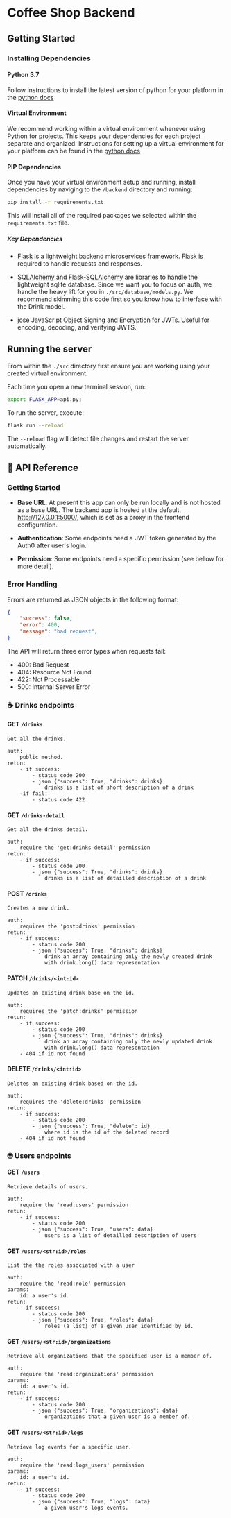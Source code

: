 # Coffee Shop Backend

## Getting Started

### Installing Dependencies

#### Python 3.7

Follow instructions to install the latest version of python for your platform in the [python docs](https://docs.python.org/3/using/unix.html#getting-and-installing-the-latest-version-of-python)

#### Virtual Environment

We recommend working within a virtual environment whenever using Python for projects. This keeps your dependencies for each project separate and organized. Instructions for setting up a virtual environment for your platform can be found in the [python docs](https://packaging.python.org/guides/installing-using-pip-and-virtual-environments/)

#### PIP Dependencies

Once you have your virtual environment setup and running, install dependencies by naviging to the `/backend` directory and running:

```bash
pip install -r requirements.txt
```

This will install all of the required packages we selected within the `requirements.txt` file.

##### Key Dependencies

- [Flask](http://flask.pocoo.org/) is a lightweight backend microservices framework. Flask is required to handle requests and responses.

- [SQLAlchemy](https://www.sqlalchemy.org/) and [Flask-SQLAlchemy](https://flask-sqlalchemy.palletsprojects.com/en/2.x/) are libraries to handle the lightweight sqlite database. Since we want you to focus on auth, we handle the heavy lift for you in `./src/database/models.py`. We recommend skimming this code first so you know how to interface with the Drink model.

- [jose](https://python-jose.readthedocs.io/en/latest/) JavaScript Object Signing and Encryption for JWTs. Useful for encoding, decoding, and verifying JWTS.

## Running the server

From within the `./src` directory first ensure you are working using your created virtual environment.

Each time you open a new terminal session, run:

```bash
export FLASK_APP=api.py;
```

To run the server, execute:

```bash
flask run --reload
```

The `--reload` flag will detect file changes and restart the server automatically.

## 📖 API Reference

### Getting Started

- **Base URL**: At present this app can only be run locally and is not hosted as a base URL. The backend app is hosted at the default, http://127.0.0.1:5000/, which is set as a proxy in the frontend configuration.

- **Authentication**: Some endpoints need a JWT token generated by the Auth0 after user's login.
- **Permission**: Some endpoints need a specific permission (see bellow for more detail).

### Error Handling

Errors are returned as JSON objects in the following format:
```json
{
    "success": false, 
    "error": 400,
    "message": "bad request",
}
```

The API will return three error types when requests fail:

- 400: Bad Request
- 404: Resource Not Found
- 422: Not Processable
- 500: Internal Server Error 

### ☕ Drinks endpoints

#### GET ` /drinks `

    Get all the drinks.
    
    auth:
        public method.
    retun:
        - if success:
            - status code 200
            - json {"success": True, "drinks": drinks}
                drinks is a list of short description of a drink
        -if fail:
            - status code 422
            
#### GET ` /drinks-detail `
 
    Get all the drinks detail.

    auth:
        require the 'get:drinks-detail' permission
    retun:
        - if success:
            - status code 200
            - json {"success": True, "drinks": drinks}
                drinks is a list of detailled description of a drink

#### POST ` /drinks `

    Creates a new drink.

    auth:
        requires the 'post:drinks' permission
    retun:
        - if success:
            - status code 200
            - json {"success": True, "drinks": drinks}
                drink an array containing only the newly created drink
                with drink.long() data representation
                
#### PATCH ` /drinks/<int:id> `

    Updates an existing drink base on the id.

    auth:
        requires the 'patch:drinks' permission
    retun:
        - if success:
            - status code 200
            - json {"success": True, "drinks": drinks}
                drink an array containing only the newly updated drink
                with drink.long() data representation
        - 404 if id not found
        
#### DELETE ` /drinks/<int:id> `

    Deletes an existing drink based on the id.

    auth:
        requires the 'delete:drinks' permission
    retun:
        - if success:
            - status code 200
            - json {"success": True, "delete": id}
                where id is the id of the deleted record
        - 404 if id not found
        
       
### 🤓 Users endpoints

#### GET ` /users `

    Retrieve details of users.

    auth:
        require the 'read:users' permission
    retun:
        - if success:
            - status code 200
            - json {"success": True, "users": data}
                users is a list of detailled description of users
                
#### GET ` /users/<str:id>/roles `

    List the the roles associated with a user

    auth:
        require the 'read:role' permission
    params:
        id: a user's id.
    retun:
        - if success:
            - status code 200
            - json {"success": True, "roles": data}
                roles (a list) of a given user identified by id.
                
#### GET ` /users/<str:id>/organizations `

    Retrieve all organizations that the specified user is a member of.

    auth:
        require the 'read:organizations' permission
    params:
        id: a user's id.
    retun:
        - if success:
            - status code 200
            - json {"success": True, "organizations": data}
                organizations that a given user is a member of.
                
#### GET ` /users/<str:id>/logs `

    Retrieve log events for a specific user.

    auth:
        require the 'read:logs_users' permission
    params:
        id: a user's id.
    retun:
        - if success:
            - status code 200
            - json {"success": True, "logs": data}
                a given user's logs events.
